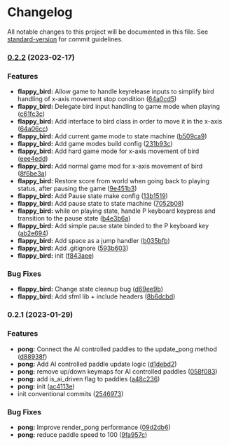 # Changelog

All notable changes to this project will be documented in this file. See [standard-version](https://github.com/conventional-changelog/standard-version) for commit guidelines.

### [0.2.2](https://github.com/AnthonyDugarte/ULA-VG/compare/v0.2.1...v0.2.2) (2023-02-17)

### Features

- **flappy_bird:** Allow game to handle keyrelease inputs to simplify bird handling of x-axis movement stop condition ([64a0cd5](https://github.com/AnthonyDugarte/ULA-VG/commit/64a0cd56344a8dd85536abc635a2d73992c54386))
- **flappy_bird:** Delegate bird input handling to game mode when playing ([c61fc3c](https://github.com/AnthonyDugarte/ULA-VG/commit/c61fc3c172ce365418c07af9d3157c38cf9ff368))
- **flappy_bird:** Add interface to bird class in order to move it in the x-axis ([64a06cc](https://github.com/AnthonyDugarte/ULA-VG/commit/64a06cc7be9b29074bbb2f60018522ff6102e68a))
- **flappy_bird:** Add current game mode to state machine ([b509ca9](https://github.com/AnthonyDugarte/ULA-VG/commit/b509ca90577fed6f960af2beb2f085e2ab311589))
- **flappy_bird:** Add game modes build config ([231b93c](https://github.com/AnthonyDugarte/ULA-VG/commit/231b93c415d9d5fddec37cb237977da7c9204808))
- **flappy_bird:** Add hard game mode for x-axis movement of bird ([eee4edd](https://github.com/AnthonyDugarte/ULA-VG/commit/eee4eddc8df4bc372ae454691b8c989d45debc75))
- **flappy_bird:** Add normal game mod for x-axis movement of bird ([8f6be3a](https://github.com/AnthonyDugarte/ULA-VG/commit/8f6be3aa7728c7a321ce8ea771887faa2fb8382b))
- **flappy_bird:** Restore score from world when going back to playing status, after pausing the game ([9e451b3](https://github.com/AnthonyDugarte/ULA-VG/commit/9e451b3bc26414318cafe9078e96807a747a6afa))
- **flappy_bird:** Add Pause state make config ([13b1519](https://github.com/AnthonyDugarte/ULA-VG/commit/13b151915d04096c9296192be1b55f06ad3fd6df))
- **flappy_bird:** Add pause state to state machine ([7052b08](https://github.com/AnthonyDugarte/ULA-VG/commit/7052b08fbecb9f146a7c760d4f479dff3081d1ec))
- **flappy_bird:** while on playing state, handle P keyboard keypress and transition to the pause state ([b4e3b6a](https://github.com/AnthonyDugarte/ULA-VG/commit/b4e3b6afd2aec248f02219ca05b6aa3f61cf367b))
- **flappy_bird:** Add simple pause state binded to the P keyboard key ([ab2e694](https://github.com/AnthonyDugarte/ULA-VG/commit/ab2e694f2c15eb4cba8a099c1ba763637fa26b23))
- **flappy_bird:** Add space as a jump handler ([b035bfb](https://github.com/AnthonyDugarte/ULA-VG/commit/b035bfbe7ee0cd9e11da40e8d0eb6b3c0027b061))
- **flappy_bird:** Add .gitignore ([593b603](https://github.com/AnthonyDugarte/ULA-VG/commit/593b603d8d3061552ba9f32d91262e9bf1dc4f3d))
- **flappy_bird:** init ([f843aee](https://github.com/AnthonyDugarte/ULA-VG/commit/f843aee5c9138135dd9483272ddbd259c150b7fa))

### Bug Fixes

- **flappy_bird:** Change state cleanup bug ([d69ee9b](https://github.com/AnthonyDugarte/ULA-VG/commit/d69ee9b6b7e60446def2888f4c8ddc3dfb0c6a0a))
- **flappy_bird:** Add sfml lib + include headers ([8b6dcbd](https://github.com/AnthonyDugarte/ULA-VG/commit/8b6dcbdce91ac79837f4408064546fe00fd600db))

### 0.2.1 (2023-01-29)

### Features

- **pong:** Connect the AI controlled paddles to the update_pong method ([d88938f](https://github.com/AnthonyDugarte/ULA-VG/commit/d88938f310acb75df4eb7e601729fbb90a16ee9e))
- **pong:** Add AI controlled paddle update logic ([d1debd2](https://github.com/AnthonyDugarte/ULA-VG/commit/d1debd236a6578d7c4ad7f561a18e1685f14f935))
- **pong:** remove up/down keymaps for AI controlled paddles ([058f083](https://github.com/AnthonyDugarte/ULA-VG/commit/058f08362677ebdb8753edf9cce6f4a409adf751))
- **pong:** add is_ai_driven flag to paddles ([a48c236](https://github.com/AnthonyDugarte/ULA-VG/commit/a48c23696d3e951cfe96e5b5eb8f7b3b6fae0849))
- **pong:** init ([ac4113e](https://github.com/AnthonyDugarte/ULA-VG/commit/ac4113ec131ef5cf4543634f137d08fe39308790))
- init conventional commits ([2546973](https://github.com/AnthonyDugarte/ULA-VG/commit/2546973845a8212b4cb1c7abaf6eff03058d024b))

### Bug Fixes

- **pong:** Improve render_pong performance ([09d2db6](https://github.com/AnthonyDugarte/ULA-VG/commit/09d2db6cc312beeff7606a82d7b96f17e29b3b99))
- **pong:** reduce paddle speed to 100 ([9fa957c](https://github.com/AnthonyDugarte/ULA-VG/commit/9fa957c4c4cfe873a45756248a98cb87286b9887))
